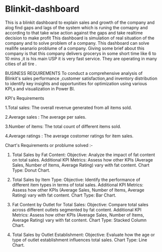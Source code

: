 # Blinkit-dashboard
This is a blinkit dashboard to explain sales and growth of the company and alog find gaps and lags of the system which is runing the comapny and according to that take wise action against the gaps and take realtime decision to make profit 
This dashboard is simulation of real situation of the company and to solve problem of a company.
This dashboard can solve reallife seanario problume of a company.
Giving some brief about this company is that this company delivers grocerys in some short time like 6 to 10 mins ,it is his 
main USP it is very fast service.
They are operating in many cities of all tire .

BUSINESS REQUIREMENTS
To conduct a comprehensive analysis of Blinkit's sales performance ,customer satisfaction,and inventory distribution to identify key insights and opportunities for optimization using various KPI,s and visualization in Power BI.

KPI's Requirements 

1.Total sales:  The overall revenue generated from all items sold.

2.Average sales : The average per sales.

3.Number of items: The total count of different items sold.

4.Average ratings : The average costomer  ratings for item sales.


Chart's Requirements or problume solved :-

1. Total Sales by Fat Content:
Objective: Analyze the impact of fat content on total sales.
Additional KPI Metrics: Assess how other KPIs (Average Sales, Number of Items, Average Rating) vary with fat content.
Chart Type: Donut Chart.

2. Total Sales by Item Type:
Objective: Identify the performance of different item types in terms of total sales.
Additional KPI Metrics: Assess how other KPIs (Average Sales, Number of Items, Average Rating) vary with fat content.
Chart Type: Bar Chart.

3. Fat Content by Outlet for Total Sales:
Objective: Compare total sales across different outlets segmented by fat content.
Additional KPI Metrics: Assess how other KPIs (Average Sales, Number of Items, Average Rating) vary with fat content.
Chart Type: Stacked Column Chart.

4. Total Sales by Outlet Establishment:
Objective: Evaluate how the age or type of outlet establishment influences total sales.
Chart Type: Line Chart.
